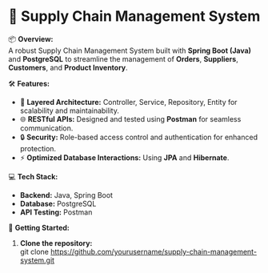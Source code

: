 # 🚀 **Supply Chain Management System**  

📦 **Overview:**  
A robust Supply Chain Management System built with **Spring Boot (Java)** and **PostgreSQL** to streamline the management of **Orders**, **Suppliers**, **Customers**, and **Product Inventory**.  



🛠️ **Features:**  

- 🧠 **Layered Architecture:** Controller, Service, Repository, Entity for scalability and maintainability.  
- 🌐 **RESTful APIs:** Designed and tested using **Postman** for seamless communication.  
- 🔒 **Security:** Role-based access control and authentication for enhanced protection.  
- ⚡ **Optimized Database Interactions:** Using **JPA** and **Hibernate**.  



💻 **Tech Stack:**  

- **Backend:** Java, Spring Boot  
- **Database:** PostgreSQL  
- **API Testing:** Postman  



🚀 **Getting Started:**  

1. **Clone the repository:**  
git clone https://github.com/yourusername/supply-chain-management-system.git
